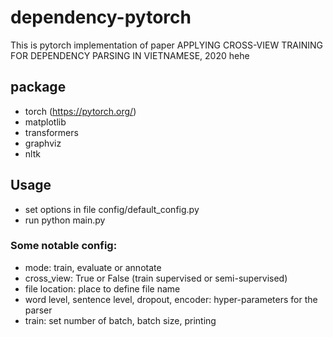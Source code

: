 # dependency-pytorch
This is pytorch implementation of paper APPLYING CROSS-VIEW TRAINING FOR DEPENDENCY PARSING IN VIETNAMESE, 2020
hehe

## package
- torch (https://pytorch.org/)
- matplotlib
- transformers
- graphviz
- nltk

## Usage
- set options in file config/default_config.py
- run python main.py

### Some notable config:

- mode: train, evaluate or annotate
- cross_view: True or False (train supervised or semi-supervised)
- file location: place to define file name
- word level, sentence level, dropout, encoder: hyper-parameters for the parser
- train: set number of batch, batch size, printing